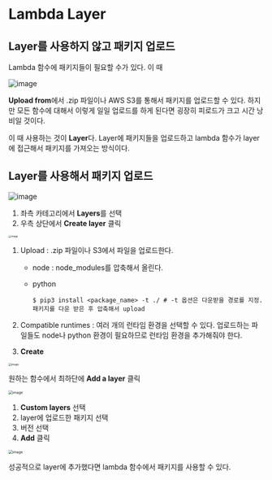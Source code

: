 # Lambda Layer

## Layer를 사용하지 않고 패키지 업로드

Lambda 함수에 패키지들이 필요할 수가 있다. 이 때

![image](https://user-images.githubusercontent.com/92770273/144050623-aa4feebb-c2b6-44cc-9890-aed6f5c7bfa9.png)

**Upload from**에서 .zip 파일이나 AWS S3를 통해서 패키지를 업로드할 수 있다. 하지만 모든 함수에 대해서 이렇게 일일 업로드를 하게 된다면 굉장히 피로드가 크고 시간 낭비일 것이다.

이 때 사용하는 것이 **Layer**다. Layer에 패키지들을 업로드하고 lambda 함수가 layer에 접근해서 패키지를 가져오는 방식이다.



## Layer를 사용해서 패키지 업로드

![image](https://user-images.githubusercontent.com/92770273/144051204-b7040647-acd8-4fce-be0f-ec2f8b6558c5.png)

1. 좌측 카테고리에서 **Layers**를 선택
2. 우측 상단에서 **Create layer** 클릭



<img src="https://user-images.githubusercontent.com/92770273/144052240-925e9807-0270-4bc2-80df-0cf5c3fbd6b1.png" alt="image" style="zoom:33%;" />

1. Upload : .zip 파일이나 S3에서 파일을 업로드한다.

   * node : node_modules를 압축해서 올린다.

   * python

     ```shell
     $ pip3 install <package_name> -t ./ # -t 옵션은 다운받을 경로를 지정. 패키지를 다운 받은 후 압축해서 upload
     ```

     

2. Compatible runtimes : 여러 개의 런타임 환경을 선택할 수 있다. 업로드하는 파일들도 node나 python 환경이 필요하므로 런타임 환경을 추가해줘야 한다.

3. **Create**



<img src="https://user-images.githubusercontent.com/92770273/144052675-0659d6ab-d1a2-477d-a11f-14583ad8c60b.png" alt="image" style="zoom:36%;" />

원하는 함수에서 최하단에 **Add a layer** 클릭



<img src="https://user-images.githubusercontent.com/92770273/144052967-13df35ff-4ae2-4688-abc6-c81f2bb597ca.png" alt="image" style="zoom:50%;" />

1. **Custom layers** 선택
2. layer에 업로드한 패키지 선택
3. 버전 선택
4. **Add** 클릭



<img src="https://user-images.githubusercontent.com/92770273/144053468-d3cfaaf7-b8de-4782-828e-04a53257dd40.png" alt="image" style="zoom:50%;" />

성공적으로 layer에 추가했다면 lambda 함수에서 패키지를 사용할 수 있다.
